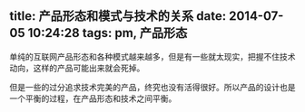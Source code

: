 title: 产品形态和模式与技术的关系
date: 2014-07-05 10:24:28
tags: pm, 产品形态
---

单纯的互联网产品形态和各种模式越来越多，但是有一些就太现实，把握不住技术动向，这样的产品可能出来就会死掉。

但是一些的过分追求技术完美的产品，终究也没有活得很好。所以产品的设计也是一个平衡的过程，在产品形态和技术之间平衡。
